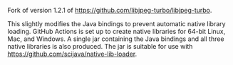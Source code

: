 Fork of version 1.2.1 of https://github.com/libjpeg-turbo/libjpeg-turbo.

This slightly modifies the Java bindings to prevent automatic native library loading.
GitHub Actions is set up to create native libraries for 64-bit Linux, Mac, and Windows.
A single jar containing the Java bindings and all three native libraries is also produced.
The jar is suitable for use with https://github.com/scijava/native-lib-loader.
